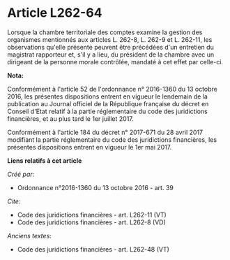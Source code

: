 # Article L262-64

Lorsque la chambre territoriale des comptes examine la gestion des organismes mentionnés aux articles L. 262-8, L. 262-9 et
L. 262-11, les observations qu'elle présente peuvent être précédées d'un entretien du magistrat rapporteur et, s'il y a lieu,
du président de la chambre avec un dirigeant de la personne morale contrôlée, mandaté à cet effet par celle-ci.

**Nota:**

Conformément à l'article 52 de l'ordonnance n° 2016-1360 du 13 octobre 2016, les présentes dispositions entrent en vigueur le
lendemain de la publication au Journal officiel de la République française du décret en Conseil d'Etat relatif à la partie
réglementaire du code des juridictions financières, et au plus tard le 1er juillet 2017.

Conformément à l'article 184 du décret n° 2017-671 du 28 avril 2017 modifiant la partie réglementaire du code des
juridictions financières, les présentes dispositions entrent en vigueur le 1er mai 2017.

**Liens relatifs à cet article**

_Créé par_:

  - Ordonnance n°2016-1360 du 13 octobre 2016 - art. 39

_Cite_:

  - Code des juridictions financières - art. L262-11 (VT)
  - Code des juridictions financières - art. L262-8 (VD)

_Anciens textes_:

  - Code des juridictions financières - art. L262-48 (VT)

